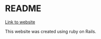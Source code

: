 # README

[Link to website](https://romain-gille.herokuapp.com/) 

This website was created using ruby on Rails.
